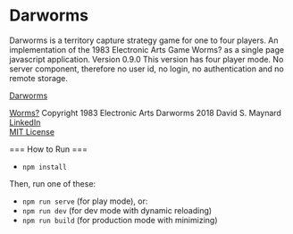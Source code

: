 # Darworms
Darworms is a territory capture strategy game for one to four players.
An implementation of the 1983 Electronic Arts Game Worms? as a single page javascript application.
Version 0.9.0
This version has four player mode.
No server component, therefore no user id, no login, no authentication and no
remote storage.

[Darworms](https://dmaynard.github.io/Darworms/public)

[Worms?](https://en.wikipedia.org/wiki/Worms%3F) Copyright 1983 Electronic Arts
Darworms 2018 David S. Maynard<br>
[LinkedIn](https://www.linkedin.com/in/david-maynard-86ab3/)<br>
[MIT License](https://github.com/dmaynard/Darworms/blob/master/LICENSE)

=== How to Run ===

- `npm install`

Then, run one of these:

- `npm run serve` (for play mode), or:
- `npm run dev` (for dev mode with dynamic reloading)
- `npm run build` (for production mode with minimizing)
